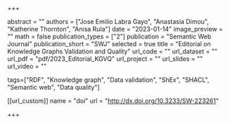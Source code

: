 +++

abstract = ""
authors = ["Jose Emilio Labra Gayo", "Anastasia Dimou", "Katherine Thornton", "Anisa Rula"]
date = "2023-01-14"
image_preview = ""
math = false
publication_types = ["2"] 
publication = "Semantic Web Journal"
publication_short = "SWJ"
selected = true
title = "Editorial on Knowledge Graphs Validation and Quality"
url_code = ""
url_dataset = ""
url_pdf = "pdf/2023_Editorial_KGVQ"
url_project = ""
url_slides = ""
url_video = ""

tags=["RDF", "Knowledge graph", "Data validation", "ShEx", "SHACL", "Semantic web", "Data quality"]

[[url_custom]]
name = "doi"
url = "http://dx.doi.org/10.3233/SW-223261"


+++